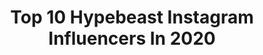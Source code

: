 ---
title: Top 10 Hypebeast Instagram Influencers In 2020
description: >-
  Find top hypebeast Instagram influencers in 2020. Most popular hashtags: #staysafe #offwhite #jordan1 #hypebeast.
platform: Instagram
profiles:
  - username: "baderalsafar"
    fullname: >-
      Bader Al Safar
    location: "United States"
    followers: 178069
    engagement: 1371
    commentsToLikes: 0.031934
    id: ck8sx8b4vghr00j78djevba70
    verified: false
    hashtags: "#stayhome, #mnml, #gemelos"
  - username: "andrew.273"
    fullname: >-
      Streetwear | Andy
    location: "Germany"
    followers: 7517
    engagement: 1394
    commentsToLikes: 0.134153
    id: ck5cjvq58vlkf0i11zo8xd0zc
    verified: false
    hashtags: "#streetbeast, #stayathome, #sneakeraddicts, #nikesonmyfeet"
  - username: "yvngrice"
    fullname: >-
      🍚 romulus 🍚
    location: "Canada"
    followers: 11872
    engagement: 2270
    commentsToLikes: 0.046188
    id: ck8wfx1ecge400j78177l4upr
    verified: false
    hashtags: "#supreme, #offwhite, #abathingape, #jordan1"
  - username: "_pokot_niccur"
    fullname: >-
      MARCREY STEEPH
    location: "Japan"
    followers: 91438
    engagement: 270
    commentsToLikes: 0.262071
    id: ck8td2alq1kdg0j780kbnmrqw
    verified: false
    hashtags: "#igersdaily, #hairtutorial, #igersnairobi, #gainwithhakeem"
  - username: "celinajadakerr"
    fullname: >-
      Celina Jada Kerr
    location: "Germany"
    followers: 28343
    engagement: 1567
    commentsToLikes: 0.021902
    id: ck5hclxbtir5g0i11wrprl4cs
    verified: false
    hashtags: "#phonebleaching, #smilealways, #balenciaga, #nike"
  - username: "armenkeleshian"
    fullname: >-
      ARMEN 📸
    location: "United States"
    followers: 33672
    engagement: 812
    commentsToLikes: 0.018567
    id: ck14kg59ppcxj0i19spamfby8
    verified: false
    hashtags: ""
  - username: "ggclx"
    fullname: >-
      Gaby
    location: "Canada"
    followers: 13459
    engagement: 603
    commentsToLikes: 0.065943
    id: ck0uesx3nm5a00i19do5i46n4
    verified: false
    hashtags: "#happyvalentinesday, #valentinesday2020, #stayhome, #staysafe"
  - username: "fortuthegamer"
    fullname: >-
      Lucas
    location: "Italy"
    followers: 10456
    engagement: 938
    commentsToLikes: 0.028580
    id: ck8wdf5yfdr1f0j78s9uqgqpo
    verified: false
    hashtags: "#iorestoacasa, #yeezy, #black, #boost"
  - username: "peachandsmoothie"
    fullname: >-
      "Streetwear by Gianluca"
    location: "Germany"
    followers: 14475
    engagement: 945
    commentsToLikes: 0.057278
    id: ck15s995ybver0i199wycjvxh
    verified: false
    hashtags: "#fashioninsta, #sneakerlove, #fitrotation, #icedout"
  - username: "its._yusuf"
    fullname: >-
      ~POOR BILLIONAIRE🔫
    location: "United States"
    followers: 28803
    engagement: 306
    commentsToLikes: 0.101032
    id: ckaov7itb3e010i78x82kiwye
    verified: false
    hashtags: "#gucci, #fashionkenya, #trending, #vscokenya"
---